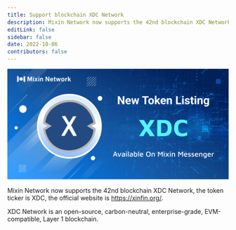 ```yaml
---
title: Support blockchain XDC Network
description: Mixin Network now supports the 42nd blockchain XDC Network.
editLink: false
sidebar: false
date: 2022-10-06
contributors: false
---
```


![xdc-support](./xdc-support.png)

Mixin Network now supports the 42nd blockchain XDC Network, the token ticker is XDC, the official website is https://xinfin.org/.

XDC Network is an open-source, carbon-neutral, enterprise-grade, EVM-compatible, Layer 1 blockchain.